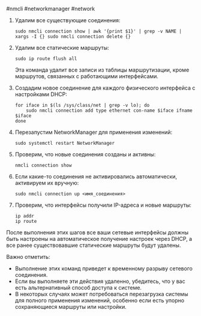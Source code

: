 #nmcli #networkmanager #network 


1. Удалим все существующие соединения:

   ```
   sudo nmcli connection show | awk '{print $1}' | grep -v NAME | xargs -I {} sudo nmcli connection delete {}
   ```

2. Удалим все статические маршруты:

   ```
   sudo ip route flush all
   ```

   Эта команда удалит все записи из таблицы маршрутизации, кроме маршрутов, связанных с работающими интерфейсами.

3. Создадим новое соединение для каждого физического интерфейса с настройками DHCP:

   ```
   for iface in $(ls /sys/class/net | grep -v lo); do
       sudo nmcli connection add type ethernet con-name $iface ifname $iface
   done
   ```

4. Перезапустим NetworkManager для применения изменений:

   ```
   sudo systemctl restart NetworkManager
   ```

5. Проверим, что новые соединения созданы и активны:

   ```
   nmcli connection show
   ```

6. Если какие-то соединения не активировались автоматически, активируем их вручную:

   ```
   sudo nmcli connection up <имя_соединения>
   ```

7. Проверим, что интерфейсы получили IP-адреса и новые маршруты:

   ```
   ip addr
   ip route
   ```

После выполнения этих шагов все ваши сетевые интерфейсы должны быть настроены на автоматическое получение настроек через DHCP, а все ранее существовавшие статические маршруты будут удалены.

Важно отметить:
- Выполнение этих команд приведет к временному разрыву сетевого соединения.
- Если вы выполняете эти действия удаленно, убедитесь, что у вас есть альтернативный способ доступа к системе.
- В некоторых случаях может потребоваться перезагрузка системы для полного применения изменений, особенно если есть упорно сохраняющиеся маршруты или настройки.

